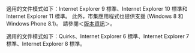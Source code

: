 適用的文件模式如下：Internet Explorer 9 標準、Internet Explorer 10 標準和 Internet Explorer 11 標準。 此外，市集應用程式也提供支援 \(Windows 8 和 Windows Phone 8.1\)。 請參閱＜[版本資訊](../../javascript/reference/javascript-version-information.md)＞。  
  
 適用的文件模式如下：Quirks、Internet Explorer 6 標準、Internet Explorer 7 標準、Internet Explorer 8 標準。